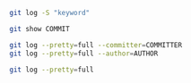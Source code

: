 ```bash
git log -S "keyword"
```

```bash
git show COMMIT
```

```bash
git log --pretty=full --committer=COMMITTER
git log --pretty=full --author=AUTHOR
```

```bash
git log --pretty=full
```
